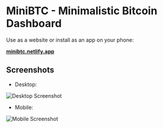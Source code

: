# MiniBTC - Minimalistic Bitcoin Dashboard

Use as a website or install as an app on your phone: 

[**minibtc.netlify.app**](https://minibtc.netlify.app/)

## Screenshots

- Desktop:

![Desktop Screenshot](https://raw.githubusercontent.com/caderek/minibtc/main/public/screenshots/desktop.png)

- Mobile:

![Mobile Screenshot](https://raw.githubusercontent.com/caderek/minibtc/main/public/screenshots/mobile.png)
